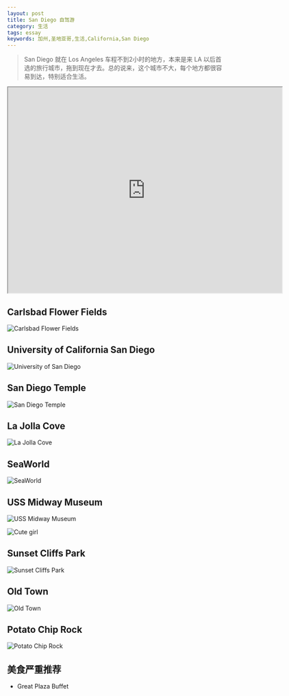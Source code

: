 ```yaml
---
layout: post
title: San Diego 自驾游
category: 生活
tags: essay
keywords: 加州,圣地亚哥,生活,California,San Diego
---
```


> San Diego 就在 Los Angeles 车程不到2小时的地方，本来是来 LA 以后首选的旅行城市，拖到现在才去。总的说来，这个城市不大，每个地方都很容易到达，特别适合生活。

<iframe src="https://www.google.com/maps/d/u/0/embed?mid=1i4ygqIUA64JFqT8JCkdKUciF4go" width="640" height="480"></iframe>

## Carlsbad Flower Fields

![Carlsbad Flower Fields](http://7u2ho6.com1.z0.glb.clouddn.com/life-carlsbad-flower-fields.png)

## University of California San Diego

![University of San Diego](http://7u2ho6.com1.z0.glb.clouddn.com/life-university-of-san-diego.png)

## San Diego Temple

![San Diego Temple](http://7u2ho6.com1.z0.glb.clouddn.com/life-san-diego-temple.png)

## La Jolla Cove

![La Jolla Cove](http://7u2ho6.com1.z0.glb.clouddn.com/life-la-jolla-cove.png)

## SeaWorld

![SeaWorld](http://7u2ho6.com1.z0.glb.clouddn.com/life-seaworld-san-diego.png)

## USS Midway Museum

![USS Midway Museum](http://7u2ho6.com1.z0.glb.clouddn.com/life-uss-midway-museum.png)

![Cute girl](http://7u2ho6.com1.z0.glb.clouddn.com/life-cute-girl.png)

## Sunset Cliffs Park

![Sunset Cliffs Park](http://7u2ho6.com1.z0.glb.clouddn.com/life-sunset-cliffs-park.png)

## Old Town

![Old Town](http://7u2ho6.com1.z0.glb.clouddn.com/life-old-town.png)

## Potato Chip Rock

![Potato Chip Rock](http://7u2ho6.com1.z0.glb.clouddn.com/life-potato-chip-rock.png)

## 美食严重推荐

- Great Plaza Buffet

